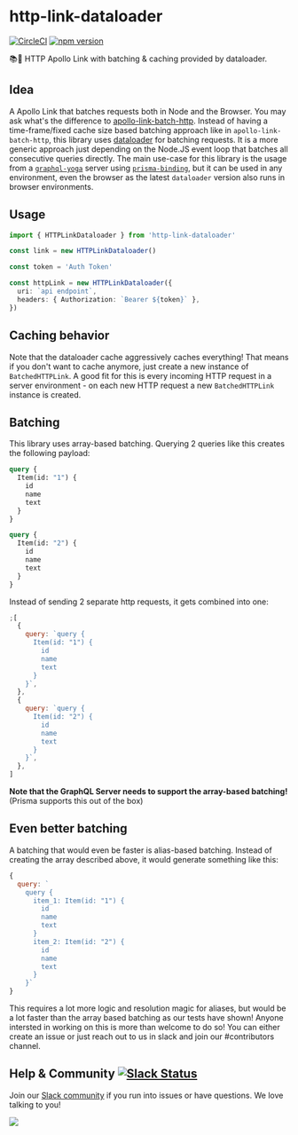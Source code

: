 # http-link-dataloader

[![CircleCI](https://circleci.com/gh/graphcool/http-link-dataloader.svg?style=shield)](https://circleci.com/gh/graphcool/http-link-dataloader) [![npm version](https://badge.fury.io/js/http-link-dataloader.svg)](https://badge.fury.io/js/http-link-dataloader)

📚📡 HTTP Apollo Link with batching & caching provided by dataloader.

## Idea

A Apollo Link that batches requests both in Node and the Browser.
You may ask what's the difference to [apollo-link-batch-http](https://github.com/apollographql/apollo-link/tree/master/packages/apollo-link-batch-http).
Instead of having a time-frame/fixed cache size based batching approach like in `apollo-link-batch-http`, this library uses [dataloader](https://github.com/facebook/dataloader) for batching requests. It is a more generic approach just depending on the Node.JS event loop that batches all consecutive queries directly.
The main use-case for this library is the usage from a [`graphql-yoga`](https://github.com/graphcool/graphql-yoga) server using [`prisma-binding`](https://github.com/graphcool/prisma-binding), but it can be used in any environment, even the browser as the latest `dataloader` version also runs in browser environments.

## Usage

```ts
import { HTTPLinkDataloader } from 'http-link-dataloader'

const link = new HTTPLinkDataloader()

const token = 'Auth Token'

const httpLink = new HTTPLinkDataloader({
  uri: `api endpoint`,
  headers: { Authorization: `Bearer ${token}` },
})
```

## Caching behavior

Note that the dataloader cache aggressively caches everything! That means if you don't want to cache anymore, just create a new instance of `BatchedHTTPLink`.
A good fit for this is every incoming HTTP request in a server environment - on each new HTTP request a new `BatchedHTTPLink` instance is created.

## Batching

This library uses array-based batching. Querying 2 queries like this creates the following payload:

```graphql
query {
  Item(id: "1") {
    id
    name
    text
  }
}
```

```graphql
query {
  Item(id: "2") {
    id
    name
    text
  }
}
```

Instead of sending 2 separate http requests, it gets combined into one:

```js
;[
  {
    query: `query {
      Item(id: "1") {
        id
        name
        text
      }
    }`,
  },
  {
    query: `query {
      Item(id: "2") {
        id
        name
        text
      }
    }`,
  },
]
```

**Note that the GraphQL Server needs to support the array-based batching!**
(Prisma supports this out of the box)

## Even better batching

A batching that would even be faster is alias-based batching. Instead of creating the array described above, it would generate something like this:

```js
{
  query: `
    query {
      item_1: Item(id: "1") {
        id
        name
        text
      }
      item_2: Item(id: "2") {
        id
        name
        text
      }
    }`
}
```

This requires a lot more logic and resolution magic for aliases, but would be a lot faster than the array based batching as our tests have shown!
Anyone intersted in working on this is more than welcome to do so!
You can either create an issue or just reach out to us in slack and join our #contributors channel.

## Help & Community [![Slack Status](https://slack.graph.cool/badge.svg)](https://slack.graph.cool)

Join our [Slack community](http://slack.graph.cool/) if you run into issues or have questions. We love talking to you!

![](http://i.imgur.com/5RHR6Ku.png)
